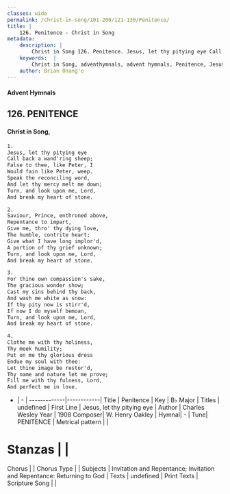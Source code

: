 ```yaml
---
classes: wide
permalink: /christ-in-song/101-200/121-130/Penitence/
title: |
    126. Penitence - Christ in Song
metadata:
    description: |
        Christ in Song 126. Penitence. Jesus, let thy pitying eye Call back a wand'ring sheep; False to thee, like Peter, I Would fain like Peter, weep. Speak the reconciling word, And let thy mercy melt me down; Turn, and look upon me, Lord, And break my heart of stone.
    keywords:  |
        Christ in Song, adventhymnals, advent hymnals, Penitence, Jesus, let thy pitying eye. 
    author: Brian Onang'o
---
```


#### Advent Hymnals
## 126. PENITENCE
####  Christ in Song,

```txt
1.
Jesus, let thy pitying eye
Call back a wand'ring sheep;
False to thee, like Peter, I
Would fain like Peter, weep.
Speak the reconciling word,
And let thy mercy melt me down;
Turn, and look upon me, Lord,
And break my heart of stone.

2.
Saviour, Prince, enthroned above,
Repentance to impart,
Give me, thro' thy dying love,
The humble, contrite heart;
Give what I have long implor'd,
A portion of thy grief unknown;
Turn, and look upon me, Lord,
And break my heart of stone.

3.
For thine own compassion's sake,
The gracious wonder show;
Cast my sins behind thy back,
And wash me white as snow:
If thy pity now is stirr'd,
If now I do myself bemoan,
Turn, and look upon me, Lord,
And break my heart of stone.

4.
Clothe me with thy holiness,
Thy meek humility;
Put on me thy glorious dress
Endue my soul with thee:
Let thine image be restor'd,
Thy name and nature let me prove;
Fill me with thy fulness, Lord,
And perfect me in love.


```

- |   -  |
-------------|------------|
Title | Penitence |
Key | B♭ Major |
Titles | undefined |
First Line | Jesus, let thy pitying eye |
Author | Charles Wesley
Year | 1908
Composer| W. Henry Oakley |
Hymnal|  - |
Tune| PENITENCE |
Metrical pattern | |
# Stanzas |  |
Chorus |  |
Chorus Type |  |
Subjects | Invitation and Repentance; Invitation and Repentance: Returning to God |
Texts | undefined |
Print Texts | 
Scripture Song |  |
    
